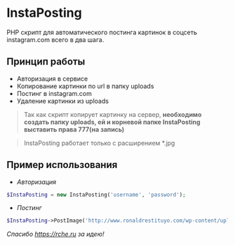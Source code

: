 # InstaPosting
PHP скрипт для автоматического постинга картинок в соцсеть instagram.com всего в два шага.

## Принцип работы

- Авторизация в сервисе
- Копирование картинки по url в папку uploads
- Постинг в instagram.com
- Удаление картинки из uploads

>Так как скрипт копирует картинку на сервер, **необходимо создать папку uploads, ей и корневой папке InstaPosting выставить права 777(на запись)**

>InstaPosting работает только с расширением *.jpg

## Пример использования

- *Авторизация*
```php
$InstaPosting = new InstaPosting('username', 'password');
```

- *Постинг*
```php
$InstaPosting->PostImage('http://www.ronaldrestituyo.com/wp-content/uploads/2016/10/Instagram_Logo1.jpg', 'Привет, Instagram');
```




*Спасибо https://rche.ru за идею!*